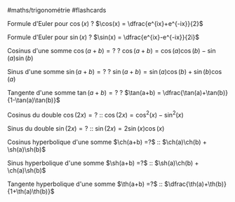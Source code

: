 #maths/trigonométrie #flashcards 

Formule d'Euler pour $\cos(x)$
?
$\cos(x) = \dfrac{e^{ix}+e^{-ix}}{2}$
<!--SR:!2022-08-21,48,262-->

Formule d'Euler pour $\sin(x)$
?
$\sin(x) = \dfrac{e^{ix}-e^{-ix}}{2i}$
<!--SR:!2022-08-31,18,201-->

Cosinus d'une somme $\cos(a+b) = ?$
?
$\cos(a+b) = \cos(a)\cos(b) - \sin(a)\sin(b)$
<!--SR:!2022-09-24,43,186-->

Sinus d'une somme $\sin(a+b) = ?$
?
$\sin(a+b) = \sin(a)\cos(b)+\sin(b)\cos(a)$
<!--SR:!2022-08-28,16,210-->

Tangente d'une somme $\tan(a+b) = ?$
?
$\tan(a+b) = \dfrac{\tan(a)+\tan(b)}{1-\tan(a)\tan(b)}$
<!--SR:!2022-10-05,62,210-->

Cosinus du double $\cos(2x) = ?$ :: $\cos(2x) = \cos^2(x)-\sin^2(x)$
<!--SR:!2022-09-23,61,225-->

Sinus du double $\sin(2x) = ?$ :: $\sin(2x) = 2\sin(x)\cos(x)$
<!--SR:!2022-09-10,54,226-->


Cosinus hyperbolique d'une somme $\ch(a+b) =?$ :: $\ch(a)\ch(b) + \sh(a)\sh(b)$
<!--SR:!2022-08-27,9,234-->

Sinus hyperbolique d'une somme $\sh(a+b) =?$ :: $\sh(a)\ch(b) + \ch(a)\sh(b)$
<!--SR:!2022-08-19,7,234-->

Tangente hyperbolique d'une somme $\th(a+b) =?$ :: $\dfrac{\th(a)+\th(b)}{1+\th(a)\th(b)}$
<!--SR:!2022-09-01,13,234-->

